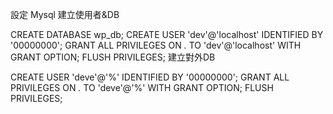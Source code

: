 設定 Mysql
建立使用者&DB

CREATE DATABASE wp_db;
CREATE USER 'dev'@'localhost' IDENTIFIED BY '00000000';
GRANT ALL PRIVILEGES ON *.* TO 'dev'@'localhost' WITH GRANT OPTION;
FLUSH PRIVILEGES;
建立對外DB

CREATE USER 'deve'@'%' IDENTIFIED BY '00000000';
GRANT ALL PRIVILEGES ON *.* TO 'deve'@'%' WITH GRANT OPTION;
FLUSH PRIVILEGES;
